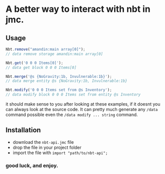 # A better way to interact with nbt in jmc.
## Usage
```js
Nbt.remove("amandin:main array[0]");
// data remove storage amandin:main array[0]

Nbt.get('0 0 0 Items[0]');
// data get block 0 0 0 Items[0]

Nbt.merge('@s {NoGravity:1b, Invulnerable:1b}');
// data merge entity @s {NoGravity:1b, Invulnerable:1b}

Nbt.modify('0 0 0 Items set from @s Inventory');
// data modify block 0 0 0 Items set from entity @s Inventory
```
it should make sense to you after looking at these examples, if it doesnt you can always look at the source code. It can pretty much generate any `/data` command possible even the `/data modify ... string` command.

## Installation
- download the `nbt-api.jmc` file 
- drop the file in your project folder
- import the file with `import "path/to/nbt-api";`

### good luck, and enjoy.
